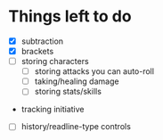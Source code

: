 # Things left to do

- [x] subtraction
- [x] brackets
- [ ] storing characters
    - [ ] storing attacks you can auto-roll
    - [ ] taking/healing damage
    - [ ] storing stats/skills
- tracking initiative
- [ ] history/readline-type controls
